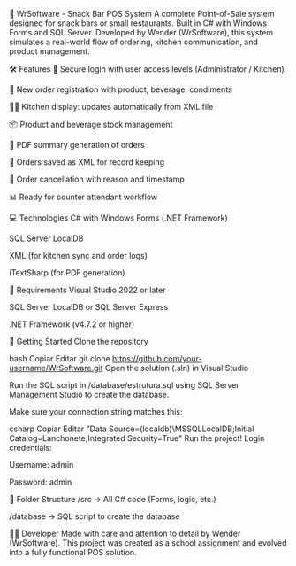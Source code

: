 🧾 WrSoftware - Snack Bar POS System
A complete Point-of-Sale system designed for snack bars or small restaurants. Built in C# with Windows Forms and SQL Server. Developed by Wender (WrSoftware), this system simulates a real-world flow of ordering, kitchen communication, and product management.

🛠 Features
🔐 Secure login with user access levels (Administrator / Kitchen)

📝 New order registration with product, beverage, condiments

🧑‍🍳 Kitchen display: updates automatically from XML file

📦 Product and beverage stock management

🧾 PDF summary generation of orders

💾 Orders saved as XML for record keeping

🧹 Order cancellation with reason and timestamp

📊 Ready for counter attendant workflow

💻 Technologies
C# with Windows Forms (.NET Framework)

SQL Server LocalDB

XML (for kitchen sync and order logs)

iTextSharp (for PDF generation)

🧪 Requirements
Visual Studio 2022 or later

SQL Server LocalDB or SQL Server Express

.NET Framework (v4.7.2 or higher)

🚀 Getting Started
Clone the repository

bash
Copiar
Editar
git clone https://github.com/your-username/WrSoftware.git
Open the solution (.sln) in Visual Studio

Run the SQL script in /database/estrutura.sql using SQL Server Management Studio to create the database.

Make sure your connection string matches this:

csharp
Copiar
Editar
"Data Source=(localdb)\\MSSQLLocalDB;Initial Catalog=Lanchonete;Integrated Security=True"
Run the project!
Login credentials:

Username: admin

Password: admin

📂 Folder Structure
/src → All C# code (Forms, logic, etc.)

/database → SQL script to create the database


👨‍💻 Developer
Made with care and attention to detail by Wender (WrSoftware).
This project was created as a school assignment and evolved into a fully functional POS solution.

